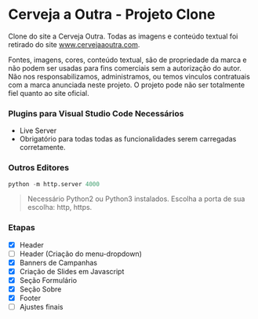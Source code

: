 # Cerveja a Outra - Projeto Clone

<p>Clone do site a Cerveja Outra. Todas as imagens e conteúdo textual foi retirado  do site <a href="http://www.cervejaaoutra.com/site/index.html" target="_blank" title="www.cervejaaoutra.com">www.cervejaaoutra.com</a>.</p>
<p>Fontes, imagens, cores, conteúdo textual, são de propriedade da marca e não podem ser usadas para fins comerciais sem a autorização do autor. Não nos responsabilizamos, administramos, ou temos vinculos contratuais com a marca anunciada neste projeto. O projeto pode não ser totalmente fiel quanto ao site oficial.</p>

### Plugins para Visual Studio Code Necessários
- Live Server
 - Obrigatório para todas todas as funcionalidades serem carregadas corretamente.

### Outros Editores

```py
python -m http.server 4000
```

> Necessário Python2 ou Python3 instalados. Escolha a porta de sua escolha: http, https.

### Etapas

- [x] Header
- [ ] Header (Criação do menu-dropdown)
- [x] Banners de Campanhas
- [x] Criação de Slides em Javascript
- [x] Seção Formulário
- [x] Seção Sobre
- [x] Footer
- [ ] Ajustes finais
